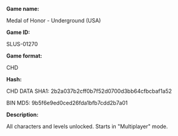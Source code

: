 **Game name:**

Medal of Honor - Underground (USA)

**Game ID:**

SLUS-01270

**Game format:**

CHD

**Hash:**

CHD DATA SHA1: 2b2a037b2cff0b7f52d0700d3bb64cfbcbaf1a52

BIN MD5: 9b5f6e9ed0ced26fda1bfb7cdd2b7a01

**Description:**

All characters and levels unlocked. Starts in "Multiplayer" mode.
